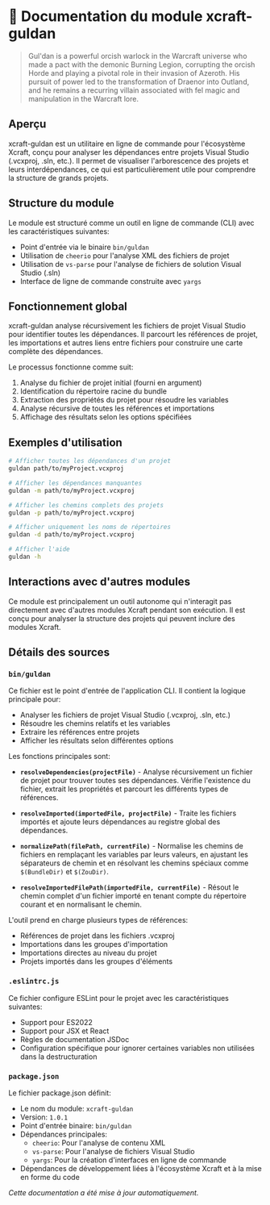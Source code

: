# 📘 Documentation du module xcraft-guldan

> Gul'dan is a powerful orcish warlock in the Warcraft universe who made a pact with the demonic Burning Legion, corrupting the orcish Horde and playing a pivotal role in their invasion of Azeroth. His pursuit of power led to the transformation of Draenor into Outland, and he remains a recurring villain associated with fel magic and manipulation in the Warcraft lore.

## Aperçu

xcraft-guldan est un utilitaire en ligne de commande pour l'écosystème Xcraft, conçu pour analyser les dépendances entre projets Visual Studio (.vcxproj, .sln, etc.). Il permet de visualiser l'arborescence des projets et leurs interdépendances, ce qui est particulièrement utile pour comprendre la structure de grands projets.

## Structure du module

Le module est structuré comme un outil en ligne de commande (CLI) avec les caractéristiques suivantes:

- Point d'entrée via le binaire `bin/guldan`
- Utilisation de `cheerio` pour l'analyse XML des fichiers de projet
- Utilisation de `vs-parse` pour l'analyse de fichiers de solution Visual Studio (.sln)
- Interface de ligne de commande construite avec `yargs`

## Fonctionnement global

xcraft-guldan analyse récursivement les fichiers de projet Visual Studio pour identifier toutes les dépendances. Il parcourt les références de projet, les importations et autres liens entre fichiers pour construire une carte complète des dépendances.

Le processus fonctionne comme suit:

1. Analyse du fichier de projet initial (fourni en argument)
2. Identification du répertoire racine du bundle
3. Extraction des propriétés du projet pour résoudre les variables
4. Analyse récursive de toutes les références et importations
5. Affichage des résultats selon les options spécifiées

## Exemples d'utilisation

```bash
# Afficher toutes les dépendances d'un projet
guldan path/to/myProject.vcxproj

# Afficher les dépendances manquantes
guldan -m path/to/myProject.vcxproj

# Afficher les chemins complets des projets
guldan -p path/to/myProject.vcxproj

# Afficher uniquement les noms de répertoires
guldan -d path/to/myProject.vcxproj

# Afficher l'aide
guldan -h
```

## Interactions avec d'autres modules

Ce module est principalement un outil autonome qui n'interagit pas directement avec d'autres modules Xcraft pendant son exécution. Il est conçu pour analyser la structure des projets qui peuvent inclure des modules Xcraft.

## Détails des sources

### `bin/guldan`

Ce fichier est le point d'entrée de l'application CLI. Il contient la logique principale pour:

- Analyser les fichiers de projet Visual Studio (.vcxproj, .sln, etc.)
- Résoudre les chemins relatifs et les variables
- Extraire les références entre projets
- Afficher les résultats selon différentes options

Les fonctions principales sont:

- **`resolveDependencies(projectFile)`** - Analyse récursivement un fichier de projet pour trouver toutes ses dépendances. Vérifie l'existence du fichier, extrait les propriétés et parcourt les différents types de références.

- **`resolveImported(importedFile, projectFile)`** - Traite les fichiers importés et ajoute leurs dépendances au registre global des dépendances.

- **`normalizePath(filePath, currentFile)`** - Normalise les chemins de fichiers en remplaçant les variables par leurs valeurs, en ajustant les séparateurs de chemin et en résolvant les chemins spéciaux comme `$(BundleDir)` et `$(ZouDir)`.

- **`resolveImportedFilePath(importedFile, currentFile)`** - Résout le chemin complet d'un fichier importé en tenant compte du répertoire courant et en normalisant le chemin.

L'outil prend en charge plusieurs types de références:

- Références de projet dans les fichiers .vcxproj
- Importations dans les groupes d'importation
- Importations directes au niveau du projet
- Projets importés dans les groupes d'éléments

### `.eslintrc.js`

Ce fichier configure ESLint pour le projet avec les caractéristiques suivantes:

- Support pour ES2022
- Support pour JSX et React
- Règles de documentation JSDoc
- Configuration spécifique pour ignorer certaines variables non utilisées dans la destructuration

### `package.json`

Le fichier package.json définit:

- Le nom du module: `xcraft-guldan`
- Version: `1.0.1`
- Point d'entrée binaire: `bin/guldan`
- Dépendances principales:
  - `cheerio`: Pour l'analyse de contenu XML
  - `vs-parse`: Pour l'analyse de fichiers Visual Studio
  - `yargs`: Pour la création d'interfaces en ligne de commande
- Dépendances de développement liées à l'écosystème Xcraft et à la mise en forme du code

_Cette documentation a été mise à jour automatiquement._